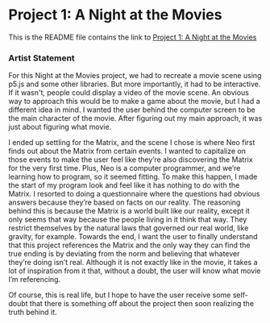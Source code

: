 # Project 1: A Night at the Movies

This is the README file contains the link to [Project 1: A Night at the Movies](https://danielcacatian.github.io/CART-263/projects/project1/)

### Artist Statement

For this Night at the Movies project, we had to recreate a movie scene using p5.js and some other libraries. But more importantly, it had to be interactive. If it wasn't, people could display a video of the movie scene. An obvious way to approach this would be to make a game about the movie, but I had a different idea in mind. I wanted the user behind the computer screen to be the main character of the movie. After figuring out my main approach, it was just about figuring what movie.

I ended up settling for the Matrix, and the scene I chose is where Neo first finds out about the Matrix from certain events. I wanted to capitalize on those events to make the user feel like they’re also discovering the Matrix for the very first time. Plus, Neo is a computer programmer, and we’re learning how to program, so it seemed fitting. To make this happen, I made the start of my program look and feel like it has nothing to do with the Matrix. I resorted to doing a questionnaire where the questions had obvious answers because they’re based on facts on our reality. The reasoning behind this is because the Matrix is a world built like our reality, except it only seems that way because the people living in it think that way. They restrict themselves by the natural laws that governed our real world, like gravity, for example. Towards the end, I want the user to finally understand that this project references the Matrix and the only way they can find the true ending is by deviating from the norm and believing that whatever they’re doing isn’t real. Although it is not exactly like in the movie, it takes a lot of inspiration from it that, without a doubt, the user will know what movie I’m referencing.

Of course, this is real life, but I hope to have the user receive some self-doubt that there is something off about the project then soon realizing the truth behind it.

